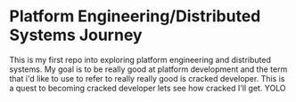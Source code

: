 # Platform Engineering/Distributed Systems Journey
This is my first repo into exploring platform engineering and distributed systems. My goal is to be really good at platform development and the term that i'd like to use to refer to really really good is cracked developer. This is a quest to becoming cracked developer lets see how cracked I'll get. YOLO
